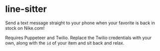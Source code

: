 # line-sitter

Send a text message straight to your phone when your favorite is back in stock on Nike.com!

Requires Puppeteer and Twilio. Replace the Twilio credentials with your own, along with the `id` of your item and sit back and relax.
